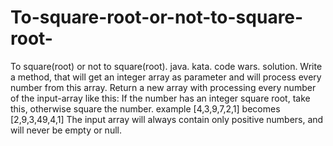 # To-square-root-or-not-to-square-root-
To square(root) or not to square(root). java. kata. code wars. solution. Write a method, that will get an integer array as parameter and will process every number from this array.  Return a new array with processing every number of the input-array like this:  If the number has an integer square root, take this, otherwise square the number. example [4,3,9,7,2,1] becomes [2,9,3,49,4,1] The input array will always contain only positive numbers, and will never be empty or null.
